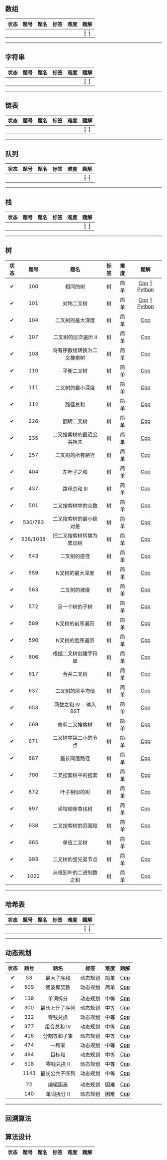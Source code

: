## 数组

| 状态 | 题号 | 题名 | 标签 | 难度 | 题解 |
|:---:|:---:|:---:|:---:|:---:|:---:|
|  |  | |  |  |  ┋ ┋ |

---

## 字符串

| 状态 | 题号 | 题名 | 标签 | 难度 | 题解 |
|:---:|:---:|:---:|:---:|:---:|:---:|
|  |  | |  |  |  ┋ ┋ |

---

## 链表

| 状态 | 题号 | 题名 | 标签 | 难度 | 题解 |
|:---:|:---:|:---:|:---:|:---:|:---:|
|  |  | |  |  |  ┋ ┋ |

---

## 队列

| 状态 | 题号 | 题名 | 标签 | 难度 | 题解 |
|:---:|:---:|:---:|:---:|:---:|:---:|
|  |  | |  |  |  ┋ ┋ |

---

## 栈

| 状态 | 题号 | 题名 | 标签 | 难度 | 题解 |
|:---:|:---:|:---:|:---:|:---:|:---:|
|  |  | |  |  |  ┋ ┋ |

---

## 树

| 状态 | 题号 | 题名 | 标签 | 难度 | 题解 |
|:---:|:---:|:---:|:---:|:---:|:---:|
| ✔ | 100 | 相同的树| 树 | 简单 | [Cpp](same-tree.cpp) ┋ [Python](same-tree.py)|
| ✔ | 101 | 对称二叉树| 树 | 简单 | [Cpp](symmetric-tree.cpp) ┋ [Python](symmetric-tree.py) |
| ✔ | 104 | 二叉树的最大深度 | 树 | 简单 | [Cpp](maximum-depth-of-binary-tree.cpp) |
| ✔ | 107 | 二叉树的层次遍历 II | 树 | 简单 | [Cpp](binary-tree-level-order-traversal-ii.cpp) |
| ✔ | 108 | 将有序数组转换为二叉搜索树 | 树 | 简单 | [Cpp](onvert-sorted-array-to-binary-search-tree.cpp) |
| ✔ | 110 | 平衡二叉树 | 树 | 简单 | [Cpp](balanced-binary-tree.cpp) |
| ✔ | 111 | 二叉树的最小深度 | 树 | 简单 | [Cpp](minimum-depth-of-binary-tree.cpp) |
| ✔ | 112 | 路径总和 | 树 | 简单 | [Cpp](path-sum.cpp) |
| ✔ | 226 | 翻转二叉树 | 树 | 简单 | [Cpp](invert-binary-tree.cpp) |
| ✔ | 235 | 二叉搜索树的最近公共祖先 | 树 | 简单 | [Cpp](lowest-common-ancestor-of-a-binary-search-tree.cpp) |
| ✔ | 257 | 二叉树的所有路径 | 树 | 简单 | [Cpp](binary-tree-paths.cpp) |
| ✔ | 404 | 左叶子之和 | 树 | 简单 | [Cpp](sum-of-left-leaves.cpp) |
| ✔ | 437 | 路径总和 III | 树 | 简单 | [Cpp](path-sum-iii.cpp) |
| ✔ | 501 | 二叉搜索树中的众数 | 树 | 简单 | [Cpp](find-mode-in-binary-search-tree.cpp) |
| ✔ | 530/783 | 二叉搜索树的最小绝对差 | 树 | 简单 | [Cpp](minimum-absolute-difference-in-bst.cpp) |
| ✔ | 538/1038 | 把二叉搜索树转换为累加树 | 树 | 简单 | [Cpp](convert-bst-to-greater-tree.cpp) |
| ✔ | 543 | 二叉树的直径 | 树 | 简单 | [Cpp](diameter-of-binary-tree.cpp) |
| ✔ | 559 | N叉树的最大深度 | 树 | 简单 | [Cpp](maximum-depth-of-n-ary-tree.cpp) |
| ✔ | 563 | 二叉树的坡度 | 树 | 简单 | [Cpp](binary-tree-tilt.cpp) |
| ✔ | 572 | 另一个树的子树 | 树 | 简单 | [Cpp](subtree-of-another-tree.cpp) |
| ✔ | 589 | N叉树的前序遍历 | 树 | 简单 | [Cpp](n-ary-tree-preorder-traversal.cpp) |
| ✔ | 590 | N叉树的后序遍历 | 树 | 简单 | [Cpp](n-ary-tree-postorder-traversal.cpp) |
| ✔ | 606 | 根据二叉树创建字符串 | 树 | 简单 | [Cpp](construct-string-from-binary-tree.cpp) |
| ✔ | 617 | 合并二叉树 | 树 | 简单 | [Cpp](merge-two-binary-trees.cpp) |
| ✔ | 637 | 二叉树的层平均值 | 树 | 简单 | [Cpp](average-of-levels-in-binary-tree.cpp) |
| ✔ | 653 | 两数之和 IV - 输入 BST | 树 | 简单 | [Cpp](two-sum-iv-input-is-a-bst.cpp) |
| ✔ | 669 | 修剪二叉搜索树 | 树 | 简单 | [Cpp](trim-a-binary-search-tree.cpp) |
| ✔ | 671 | 二叉树中第二小的节点 | 树 | 简单 | [Cpp](second-minimum-node-in-a-binary-tree.cpp) |
| ✔ | 687 | 最长同值路径 | 树 | 简单 | [Cpp](longest-univalue-path.cpp) |
| ✔ | 700 | 二叉搜索树中的搜索 | 树 | 简单 | [Cpp](search-in-a-binary-search-tree.cpp) |
| ✔ | 872 | 叶子相似的树 | 树 | 简单 | [Cpp](leaf-similar-trees.cpp) |
| ✔ | 897 | 递增顺序查找树 | 树 | 简单 | [Cpp](increasing-order-search-tree.cpp) |
| ✔ | 938 | 二叉搜索树的范围和 | 树 | 简单 | [Cpp](range-sum-of-bst.cpp) |
| ✔ | 965 | 单值二叉树 | 树 | 简单 | [Cpp](univalued-binary-tree.cpp) |
| ✔ | 993 | 二叉树的堂兄弟节点 | 树 | 简单 | [Cpp](cousins-in-binary-tree.cpp) |
| ✔ | 1022 | 从根到叶的二进制数之和 | 树 | 简单 | [Cpp](sum-of-root-to-leaf-binary-numbers.cpp) |

---

## 哈希表

| 状态 | 题号 | 题名 | 标签 | 难度 | 题解 |
|:---:|:---:|:---:|:---:|:---:|:---:|
|  |  | |  |  |  ┋ ┋ |

---

## 动态规划

| 状态 | 题号 | 题名 | 标签 | 难度 | 题解 |
|:---:|:---:|:---:|:---:|:---:|:---:|
| ✔ | 53 | 最大子序和 | 动态规划 | 简单 | [Cpp](maximum-subarray.cpp) |
| ✔ | 509 | 斐波那契数 | 动态规划 | 简单 | [Cpp](fibonacci-number.cpp) |
|  |  |  |  |  |  |
| ✔ | 139 | 单词拆分 | 动态规划 | 中等 | [Cpp](word-break.cpp) |
| ✔ | 300 | 最长上升子序列 | 动态规划 | 中等 | [Cpp](longest-increasing-subsequence.cpp) |
| ✔ | 322 | 零钱兑换 | 动态规划 | 中等 | [Cpp](coin-change.cpp) |
| ✔ | 377 | 组合总和 Ⅳ | 动态规划 | 中等 | [Cpp](combination-sum-iv.cpp) |
| ✔ | 416 | 分割等和子集 | 动态规划 | 中等 | [Cpp](partition-equal-subset-sum.cpp) |
| ✔ | 474 | 一和零 | 动态规划 | 中等 | [Cpp](ones-and-zeroes.cpp) |
| ✔ | 494 | 目标和 | 动态规划 | 中等 | [Cpp](target-sum.cpp) |
| ✔ | 518 | 零钱兑换 II | 动态规划 | 中等 | [Cpp](coin-change-2.cpp) |
|  | 1143 | 最长公共子序列 | 动态规划 | 中等 | [Cpp](longest-common-subsequence.cpp) |
|  |  |  |  |  |  |
|  | 72 | 编辑距离 | 动态规划 | 困难 | [Cpp](edit-distance.cpp) |
| | 140 | 单词拆分 II | 动态规划 | 困难 | [Cpp](word-break-ii.cpp) |

---

## 回溯算法

## 算法设计

| 状态 | 题号 | 题名 | 标签 | 难度 | 题解 |
|:---:|:---:|:---:|:---:|:---:|:---:|